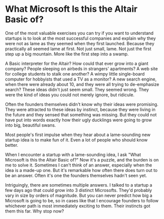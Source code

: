 # What Microsoft Is this the Altair Basic of?

One of the most valuable exercises you can try if you want to understand startups is to look at the most successful companies and explain why they were not as lame as they seemed when they first launched. Because they practically all seemed lame at first. Not just small, lame. Not just the first step up a big mountain. More like the first step into a swamp.

A Basic interpreter for the Altair? How could that ever grow into a giant company? People sleeping on airbeds in strangers' apartments? A web site for college students to stalk one another? A wimpy little single-board computer for hobbyists that used a TV as a monitor? A new search engine, when there were already about 10, and they were all trying to de-emphasize search? These ideas didn't just seem small. They seemed wrong. They were the kind of ideas you could not merely ignore, but ridicule.

Often the founders themselves didn't know why their ideas were promising. They were attracted to these ideas by instinct, because they were living in the future and they sensed that something was missing. But they could not have put into words exactly how their ugly ducklings were going to grow into big, beautiful swans.

Most people's first impulse when they hear about a lame-sounding new startup idea is to make fun of it. Even a lot of people who should know better.

When I encounter a startup with a lame-sounding idea, I ask "What Microsoft is this the Altair Basic of?" Now it's a puzzle, and the burden is on me to solve it. Sometimes I can't think of an answer, especially when the idea is a made-up one. But it's remarkable how often there does turn out to be an answer. Often it's one the founders themselves hadn't seen yet.

Intriguingly, there are sometimes multiple answers. I talked to a startup a few days ago that could grow into 3 distinct Microsofts. They'd probably vary in size by orders of magnitude. But you can never predict how big a Microsoft is going to be, so in cases like that I encourage founders to follow whichever path is most immediately exciting to them. Their instincts got them this far. Why stop now?